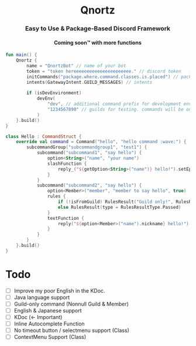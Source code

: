 <h1 align="center">Qnortz</h1>
<h3 align="center">Easy to Use & Package-Based Discord Framework</h3>
<h4 align="center">Coming soon™ with more functions</h4>

```kotlin
fun main() {
    Qnortz {
        name = "QnortzBot" // name of your bot
        token = "token hereeeeeeeeeeeeeeeeeeeeee." // discord token
        initCommands("package.where.command.classes.is.placed") // package where command classes is placed
        intents(GatewayIntent.GUILD_MESSAGES) // intents
        
        if (isDevEnvironment)
            devEnv(
                "dev", // additional command prefix for development environment.
                "1234567890" // guilds for testing. commands will be only available on these guilds.
            ) 
    }.build()
}
```

```kotlin
class Hello : CommandStruct {
    override val command = Command("hello", "hello command :wave:") {
        subcommandGroup("subcommandgroup1", "test1") {
            subcommand("subcommand1", "say hello") {
                option<String>("name", "your name")
                slashFunction {
                    reply_("${getOption<String>("name")} hello!").setEphemeral(true).queue()
                }
            }
            subcommand("subcommand2", "say hello") {
                option<Member>("member", "member to say hello", true)
                rules {
                    if (!isFromGuild) RulesResult("Guild only!", RulesResultType.Failed)
                    else RulesResult(type = RulesResultType.Passed)
                }
                textFunction {
                    reply("${option<Member>("name").nickname} hello!").queue()
                }
            }
        }
    }.build()
}

```

# Todo
- [ ] Improve my poor English in the KDoc.
- [ ] Java language support
- [ ] Guild-only command (Nonnull Guild & Member)
- [ ] English & Japanese support
- [ ] KDoc (<- Important)
- [ ] Inline Autocomplete Function
- [ ] No timeout button / selectmenu support (Class)
- [ ] ContextMenu Support (Class)
